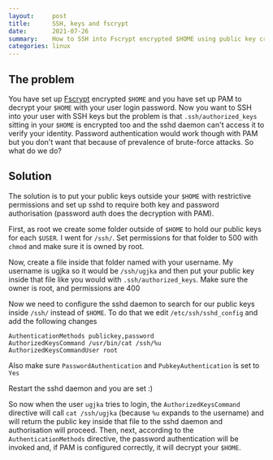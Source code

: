 ```yaml
---
layout:     post
title:      SSH, keys and fscrypt
date:       2021-07-26
summary:    How to SSH into Fscrypt encrypted $HOME using public key cryptography without exposing password login to brute force attacks.
categories: linux
---
```


## The problem

You have set up [Fscrypt](https://wiki.archlinux.org/title/Fscrypt#Encrypt_a_home_directory) encrypted `$HOME` and you have set up PAM to decrypt your `$HOME` with your user login password. Now you want to SSH into your user with SSH keys but the problem is that `.ssh/authorized_keys` sitting in your `$HOME` is encrypted too and the sshd daemon can't access it to verify your identity. Password authentication would work though with PAM but you don't want that because of prevalence of brute-force attacks. So what do we do?

## Solution

The solution is to put your public keys outside your `$HOME` with restrictive permissions and set up sshd to require both key and password authorisation (password auth does the decryption with PAM).

First, as root we create some folder outside of `$HOME` to hold our public keys for each `$USER`. I went for `/ssh/`. Set permissions for that folder to 500 with `chmod` and make sure it is owned by root.

Now, create a file inside that folder named with your username. My username is ugjka so it would be `/ssh/ugjka` and then put your public key inside that file like you would with `.ssh/authorized_keys`. Make sure the owner is root, and permissions are 400

Now we need to configure the sshd daemon to search for our public keys inside `/ssh/` instead of `$HOME`. To do that we edit `/etc/ssh/sshd_config` and add the following changes

```
AuthenticationMethods publickey,password
AuthorizedKeysCommand /usr/bin/cat /ssh/%u
AuthorizedKeysCommandUser root
```

Also make sure `PasswordAuthentication` and `PubkeyAuthentication` is set to `Yes`

Restart the sshd daemon and you are set :)

So now when the user `ugjka` tries to login, the `AuthorizedKeysCommand` directive will call `cat /ssh/ugjka` (because `%u` expands to the username) and will return the public key inside that file to the sshd daemon and authorisation will proceed. Then, next, according to the `AuthenticationMethods` directive, the password authentication will be invoked and, if PAM is configured correctly, it will decrypt your `$HOME`. 